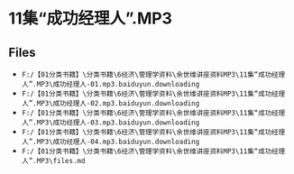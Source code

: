 # 11集“成功经理人”.MP3

## Files

- `F:/【01分类书籍】\分类书籍\6经济\管理学资料\余世维讲座资料MP3\11集“成功经理人”.MP3\成功经理人-01.mp3.baiduyun.downloading`
- `F:/【01分类书籍】\分类书籍\6经济\管理学资料\余世维讲座资料MP3\11集“成功经理人”.MP3\成功经理人-02.mp3.baiduyun.downloading`
- `F:/【01分类书籍】\分类书籍\6经济\管理学资料\余世维讲座资料MP3\11集“成功经理人”.MP3\成功经理人-03.mp3.baiduyun.downloading`
- `F:/【01分类书籍】\分类书籍\6经济\管理学资料\余世维讲座资料MP3\11集“成功经理人”.MP3\成功经理人-04.mp3.baiduyun.downloading`
- `F:/【01分类书籍】\分类书籍\6经济\管理学资料\余世维讲座资料MP3\11集“成功经理人”.MP3\files.md`

